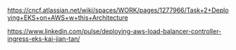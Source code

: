 https://cncf.atlassian.net/wiki/spaces/WORK/pages/1277966/Task+2+Deploying+EKS+on+AWS+w+this+Architecture

https://www.linkedin.com/pulse/deploying-aws-load-balancer-controller-ingress-eks-kai-jian-tan/

